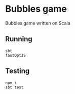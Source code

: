 # Bubbles game 

Bubbles game written on Scala



## Running
~~~ shell
sbt
fastOptJS
~~~

## Testing
~~~ shell
npm i
sbt test
~~~
